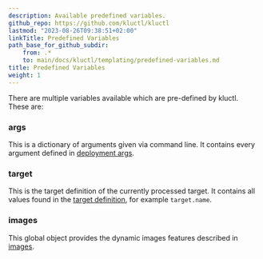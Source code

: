 ```yaml
---
description: Available predefined variables.
github_repo: https://github.com/kluctl/kluctl
lastmod: "2023-08-26T09:38:51+02:00"
linkTitle: Predefined Variables
path_base_for_github_subdir:
    from: .*
    to: main/docs/kluctl/templating/predefined-variables.md
title: Predefined Variables
weight: 1
---
```






There are multiple variables available which are pre-defined by kluctl. These are:

### args
This is a dictionary of arguments given via command line. It contains every argument defined in
[deployment args](../deployments/deployment-yml.md#args).

### target
This is the target definition of the currently processed target. It contains all values found in the 
[target definition](../kluctl-project/targets), for example `target.name`.

### images
This global object provides the dynamic images features described in [images](../deployments/images.md).
